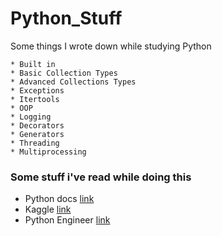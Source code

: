 # Python_Stuff
Some things I wrote down while studying Python

    * Built in
    * Basic Collection Types
    * Advanced Collections Types
    * Exceptions
    * Itertools
    * OOP
    * Logging
    * Decorators
    * Generators
    * Threading
    * Multiprocessing

### Some stuff i've read while doing this

- Python docs [link](https://www.python.org/)
- Kaggle [link](https://www.kaggle.com/)
- Python Engineer [link](https://github.com/python-engineer/python-engineer-notebooks)
